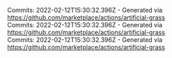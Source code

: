 Commits: 2022-02-12T15:30:32.396Z - Generated via https://github.com/marketplace/actions/artificial-grass
<br>
Commits: 2022-02-12T15:30:32.396Z - Generated via https://github.com/marketplace/actions/artificial-grass
<br>
Commits: 2022-02-12T15:30:32.396Z - Generated via https://github.com/marketplace/actions/artificial-grass
<br>
